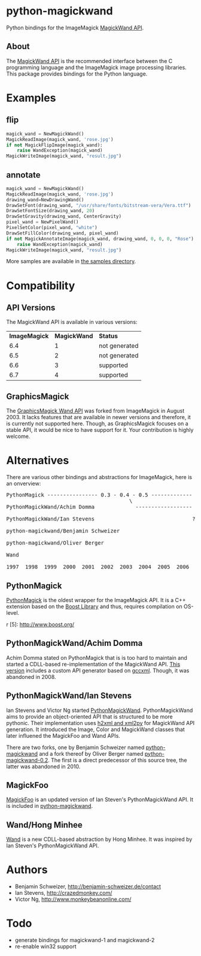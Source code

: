 python-magickwand
=================
Python bindings for the ImageMagick [MagickWand API][1].

About
-----
The [MagickWand API][1] is the recommended interface between the C programming
language and the ImageMagick image processing libraries. This package provides
bindings for the Python language.

[1]: http://www.imagemagick.org/api/magick-wand.php

Examples
========
flip
----
```python
magick_wand = NewMagickWand()
MagickReadImage(magick_wand, 'rose.jpg')
if not MagickFlipImage(magick_wand):
    raise WandException(magick_wand)
MagickWriteImage(magick_wand, "result.jpg")
```

annotate
--------
```python
magick_wand = NewMagickWand()
MagickReadImage(magick_wand, 'rose.jpg')
drawing_wand=NewDrawingWand()
DrawSetFont(drawing_wand, "/usr/share/fonts/bitstream-vera/Vera.ttf")
DrawSetFontSize(drawing_wand, 20)
DrawSetGravity(drawing_wand, CenterGravity)
pixel_wand = NewPixelWand()
PixelSetColor(pixel_wand, "white")
DrawSetFillColor(drawing_wand, pixel_wand)
if not MagickAnnotateImage(magick_wand, drawing_wand, 0, 0, 0, "Rose") != 0:
    raise WandException(magick_wand)
MagickWriteImage(magick_wand, "result.jpg")
```

More samples are available in [the samples directory][1].

[1]: samples/

Compatibility
=============
API Versions
------------
The MagickWand API is available in various versions:

<table>
<tr><td><b>ImageMagick</b></td><td><b>MagickWand</b></td><td><b>Status</b></td></tr>
<tr><td>6.4</td><td>1</td><td>not generated</td></tr>
<tr><td>6.5</td><td>2</td><td>not generated</td></tr>
<tr><td>6.6</td><td>3</td><td>supported</td></tr>
<tr><td>6.7</td><td>4</td><td>supported</td></tr>
</table>

GraphicsMagick
--------------
The [GraphicsMagick Wand API][1] was forked from ImageMagick in August 2003.
It lacks features that are available in newer versions and therefore, it is
currently not supported here.
Though, as GraphicsMagick focuses on a stable API, it would be nice to have
support for it. Your contribution is highly welcome.

[1]: http://www.graphicsmagick.org/wand/wand.html

Alternatives
============
There are various other bindings and abstractions for ImageMagick, here is an onverview:

<pre>
PythonMagick ---------------- 0.3 - 0.4 - 0.5 ------------- 0.7 ------ 0.8 -------- 0.9.7
                                       \
PythonMagickWand/Achim Domma             ------------------ 0.2 - r107

PythonMagickWand/Ian Stevens                               ? ----- r42 - r53
                                                                        \
python-magickwand/Benjamin Schweizer                                     2009 ------ 2011
                                                                              \
python-magickwand/Oliver Berger                                                0.2 (gone)

Wand                                                                                 0.1

1997  1998  1999  2000  2001  2002  2003  2004  2005  2006  2007  2008  2009  2010  2011
</pre>

PythonMagick
------------
[PythonMagick][1] is the oldest wrapper for the ImageMagick API. It is a
C++ extension based on the [Boost Library][2] and thus, requires compilation on
OS-level.

[1]: http://www.imagemagick.org/download/python/
r
[5]: http://www.boost.org/

PythonMagickWand/Achim Domma
----------------------------
Achim Domma stated on PythonMagick that is is too hard to maintain and started
a CDLL-based re-implementation of the MagickWand API. [This version][1] includes
a custom API generator based on [gccxml][2]. Though, it was abandoned in 2008.

[1]: http://public.procoders.net/PythonMagickWand/docs/html/index.html
[2]: http://www.gccxml.org/HTML/Index.html

PythonMagickWand/Ian Stevens
----------------------------
Ian Stevens and Victor Ng started [PythonMagickWand][1]. PythonMagickWand aims
to provide an object-oriented API that is structured to be more pythonic.
Their implementation uses [h2xml and xml2py][2] for MagickWand API generation.
It introduced the Image, Color and MagickWand classes that later influened the
MagickFoo and Wand APIs.

There are two forks, one by Benjamin Schweizer named [python-magickwand][3] and
a fork thereof by Oliver Berger named [python-magickwand-0.2][4]. The first is
a direct predecessor of this source tree, the latter was abandoned in 2010.

[1]: https://www.assembla.com/wiki/show/pythonmagickwand
[2]: http://svn.python.org/projects/ctypes/trunk/ctypeslib/
[3]: http://hg.sickos.org/python-magickwand/
[4]: http://pypi.python.org/pypi/magickwand/

MagickFoo
---------
[MagickFoo][1] is an updated version of Ian Steven's PythonMagickWand API. It is
included in [python-magickwand][2].

[1]: https://github.com/gopher/python-magickwand/tree/native-api/magickfoo
[2]: https://github.com/gopher/python-magickwand/tree/native-api

Wand/Hong Minhee
----------------
[Wand][1] is a new CDLL-based abstraction by Hong Minhee. It was inspired by
Ian Steven's PythonMagickWand API.

[1]: http://styleshare.github.com/wand/

Authors
=======
- Benjamin Schweizer, http://benjamin-schweizer.de/contact
- Ian Stevens, http://crazedmonkey.com/
- Victor Ng, http://www.monkeybeanonline.com/ 

Todo
====
- generate bindings for magickwand-1 and magickwand-2
- re-enable win32 support
